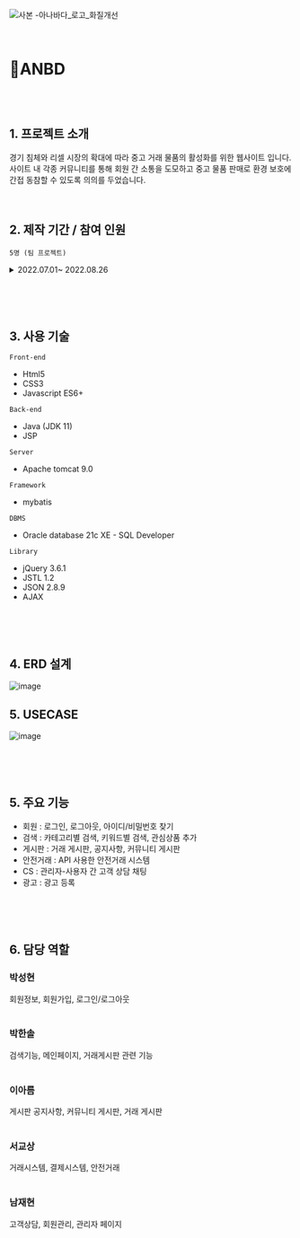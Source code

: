![사본 -아나바다_로고_화질개선](https://user-images.githubusercontent.com/98254235/204848043-2eebe510-65db-4153-bf08-8ad149390834.png)



<br>

# :pushpin:ANBD 
<br><br>

##   1. 프로젝트 소개
경기 침체와 리셀 시장의 확대에 따라 중고 거래 물품의 활성화를 위한 웹사이트 입니다. <br>
사이트 내 각종 커뮤니티를 통해 회원 간 소통을 도모하고 중고 물품 판매로 환경 보호에 간접 동참할 수 있도록 의의를 두었습니다.
<br><br><br>

##   2. 제작 기간 / 참여 인원
`5명 (팀 프로젝트) `
<details>
<summary>2022.07.01~ 2022.08.26</summary>
<div markdown="1">
<br>

![Untitled (2)](https://user-images.githubusercontent.com/98254235/204849901-9e72d6c0-39b0-41dc-9842-f7d4feab9c21.png)

</div>
</details>


<br><br><br>

##   3. 사용 기술
`Front-end`
- Html5
- CSS3
- Javascript ES6+

`Back-end`
- Java (JDK 11)
- JSP

`Server`
- Apache tomcat 9.0

`Framework`
- mybatis

`DBMS`
- Oracle database 21c XE - SQL Developer

`Library`
- jQuery 3.6.1
- JSTL 1.2
- JSON 2.8.9
- AJAX 





<br><br><br>


##   4. ERD 설계
![image](https://user-images.githubusercontent.com/98254235/204851991-39855c90-16f5-4e91-8905-13cc919c51f3.png)

##   5. USECASE
![image](https://user-images.githubusercontent.com/98254235/204852323-ec06791e-356d-48e0-b011-a0d5b8f2a9c6.png)


<br><br><br>

##   5. 주요 기능
- 회원 : 로그인, 로그아웃, 아이디/비밀번호 찾기
- 검색 : 카테고리별 검색, 키워드별 검색, 관심상품 추가
- 게시판 : 거래 게시판, 공지사항, 커뮤니티 게시판
- 안전거래 : API 사용한 안전거래 시스템
- CS : 관리자-사용자 간 고객 상담 채팅
- 광고 : 광고 등록


<br><br><br>

##    6. 담당 역할
### 박성현
회원정보, 회원가입, 로그인/로그아웃
<br><br>

### 박한솔
검색기능, 메인페이지, 거래게시판 관련 기능
<br><br>

### 이아름
게시판
공지사항, 커뮤니티 게시판, 거래 게시판
<br><br>

### 서교상
거래시스템, 결제시스템, 안전거래
<br><br>

### 남재현
고객상담, 회원관리, 관리자 페이지
<br><br>




